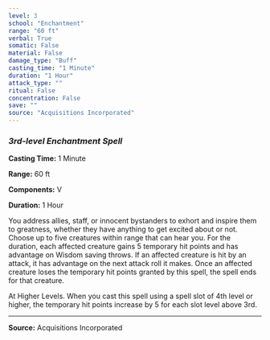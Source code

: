 ```yaml
---
level: 3
school: "Enchantment"
range: "60 ft"
verbal: True
somatic: False
material: False
damage_type: "Buff"
casting_time: "1 Minute"
duration: "1 Hour"
attack_type: ""
ritual: False
concentration: False
save: ""
source: "Acquisitions Incorporated"
---
```


### *3rd-level Enchantment Spell*

**Casting Time:** 1 Minute

**Range:** 60 ft

**Components:** V

**Duration:** 1 Hour

You address allies, staff, or innocent bystanders to exhort and inspire them to greatness, whether they have anything to get excited about or not. Choose up to five creatures within range that can hear you. For the duration, each affected creature gains 5 temporary hit points and has advantage on Wisdom saving throws. If an affected creature is hit by an attack, it has advantage on the next attack roll it makes. Once an affected creature loses the temporary hit points granted by this spell, the spell ends for that creature.
 
 At Higher Levels. When you cast this spell using a spell slot of 4th level or higher, the temporary hit points increase by 5 for each slot level above 3rd.

---
**Source:** Acquisitions Incorporated
